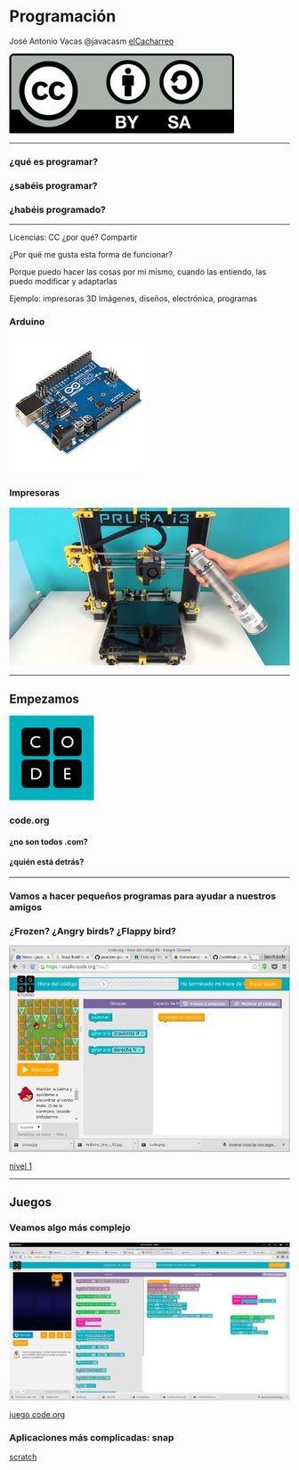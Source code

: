 # Programación

José Antonio Vacas @javacasm
[elCacharreo](http://blog.elcacharreo.com)

![CC](./images/Licencia_CC.png)

* * *

### ¿qué es programar?

### ¿sabéis programar?

### ¿habéis programado?

* * *
Licencias: 
	CC
	¿por qué?
	Compartir

¿Por qué me gusta esta forma de funcionar?

Porque puedo hacer las cosas por mi mismo, cuando las entiendo, las puedo modificar y adaptarlas

Ejemplo: impresoras 3D
Imágenes, diseños, electrónica, programas

### Arduino
![arduino](./images/Arduino_Uno_-_R3.jpg)

### Impresoras

![prusa](./images/prusa.jpg)

* * *

## Empezamos

![code](./images/code.png)

### code.org

#### ¿no son todos .com?

#### ¿quién está detrás?


* * * 
### Vamos a hacer pequeños programas para ayudar a nuestros amigos

### ¿Frozen? ¿Angry birds? ¿Flappy bird?

![angry birds](./images/AngryBird_code.png)

[nivel 1](https://studio.code.org/hoc/1/	)

* * * 

## Juegos

### Veamos algo más complejo

![juego](./images/JuegoCode.png)

[juego code.org](https://studio.code.org/s/playlab/stage/1/puzzle/10)

### Aplicaciones más complicadas: snap

[scratch](http://snap.berkeley.edu/snapsource/snap.html)



